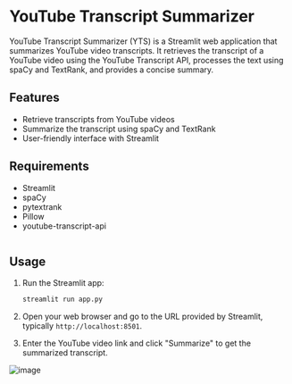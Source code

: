 # YouTube Transcript Summarizer

YouTube Transcript Summarizer (YTS) is a Streamlit web application that summarizes YouTube video transcripts. It retrieves the transcript of a YouTube video using the YouTube Transcript API, processes the text using spaCy and TextRank, and provides a concise summary.

## Features

- Retrieve transcripts from YouTube videos
- Summarize the transcript using spaCy and TextRank
- User-friendly interface with Streamlit

## Requirements

- Streamlit
- spaCy
- pytextrank
- Pillow
- youtube-transcript-api
    ```

## Usage

1. Run the Streamlit app:
    ```bash
    streamlit run app.py
    ```

2. Open your web browser and go to the URL provided by Streamlit, typically `http://localhost:8501`.

3. Enter the YouTube video link and click "Summarize" to get the summarized transcript.


![image](https://github.com/user-attachments/assets/285eec1f-4804-4bf2-ac03-ddacbeccb792)
